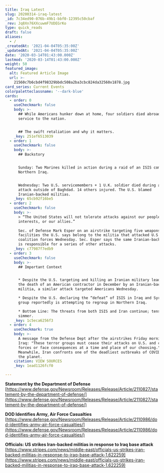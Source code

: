 ```yaml
---
title: Iraq Latest
slug: 20200314-iraq-latest
_id: 7c34ed90-076b-49b1-bbf0-12395c50cbaf
_rev: Jq8Xn76XXcuwmF7UDEGrKo
type: quick_reads
draft: false
aliases:
  - /
_createdAt: '2021-04-04T05:35:00Z'
_updatedAt: '2021-04-04T05:35:00Z'
date: '2020-03-14T01:43:00.000Z'
lastmod: '2020-03-14T01:43:00.000Z'
weight: 50
featured_image:
  alt: Featured Article Image
  url: >-
    21560c7b6cbd4f98329bbdc508a2ba3cbc824da32560x1878.jpg
card_series: Current Events
colorpaletteclassname: '--dark-blue'
cards:
  - order: 0
    useCheckmark: false
    body: >-
      ## While Americans hunker down at home, four soldiers died abroad in
      service to the nation.


      ## The swift retaliation and why it matters.
    _key: 251ef6513039
  - order: 1
    useCheckmark: false
    body: >-
      ## Backstory


      Sunday: Two Marines killed in action during a raid of an ISIS complex in
      Northern Iraq.


      Wednesday: Two U.S. servicemembers + 1 U.K. soldier died during a rocket
      attack outside of Baghdad. 14 others injured. The U.S. blamed
      Iranian-backed militias.
    _key: 65cb92f16be5
  - order: 2
    useCheckmark: false
    body: >-
      > “The United States will not tolerate attacks against our people, our
      interests, or our allies.”  
        
      Sec. of Defense Mark Esper on an airstrike targeting five weapons storage
      facilities the U.S. says belong to the militia that attacked U.S. and
      coalition forces Wednesday. Sec. Esper says the same Iranian-backed group
      is responsible for a series of other attacks.
    _key: c77987f7edb9
  - order: 3
    useCheckmark: false
    body: >-
      ## Important Context


      * Despite the U.S. targeting and killing an Iranian military leader after
      the death of an American contractor in December by an Iranian-backed
      militia, a similar attack targeted Americans Wednesday.

      * Despite the U.S. declaring the “defeat” of ISIS in Iraq and Syria, the
      group reportedly is attempting to regroup in Northern Iraq.

      * Bottom Line: The threats from both ISIS and Iran continue; tensions
      simmer.
    _key: 1c5eca6256f3
  - order: 4
    useCheckmark: true
    body: >-
      A message from the Defense Dept after the airstrikes Friday morning in
      Iraq: "These terror groups must cease their attacks on U.S. and coalition
      forces or face consequences at a time and place of our choosing."
      Meanwhile, Iran confronts one of the deadliest outbreaks of COVID-19 on
      the planet.
    citation: VIEW SOURCES
    _key: 1ead1126fcf0

---
```

**Statement by the Department of Defense**  
[https://www.defense.gov/Newsroom/Releases/Release/Article/2110827/statement-by-the-department-of-defense/](https://www.defense.gov/Newsroom/Releases/Release/Article/2110827/statement-by-the-department-of-defense/)

**DOD Identifies Army, Air Force Casualties**  
[https://www.defense.gov/Newsroom/Releases/Release/Article/2110986/dod-identifies-army-air-force-casualties/](https://www.defense.gov/Newsroom/Releases/Release/Article/2110986/dod-identifies-army-air-force-casualties/)

**Officials: US strikes Iran-backed militias in response to Iraq base attack**  
[https://www.stripes.com/news/middle-east/officials-us-strikes-iran-backed-militias-in-response-to-iraq-base-attack-1.622259](https://www.stripes.com/news/middle-east/officials-us-strikes-iran-backed-militias-in-response-to-iraq-base-attack-1.622259)